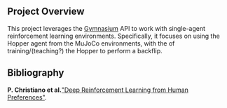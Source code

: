 ## Project Overview

This project leverages the [Gymnasium](https://github.com/Farama-Foundation/Gymnasium) API to work with single-agent reinforcement learning environments. Specifically, it focuses on using the Hopper agent from the MuJoCo environments, with the of training/(teaching?) the Hopper to perform a backflip.

## Bibliography
**P. Christiano et al.**["Deep Reinforcement Learning from Human Preferences"](https://arxiv.org/pdf/1706.03741).
